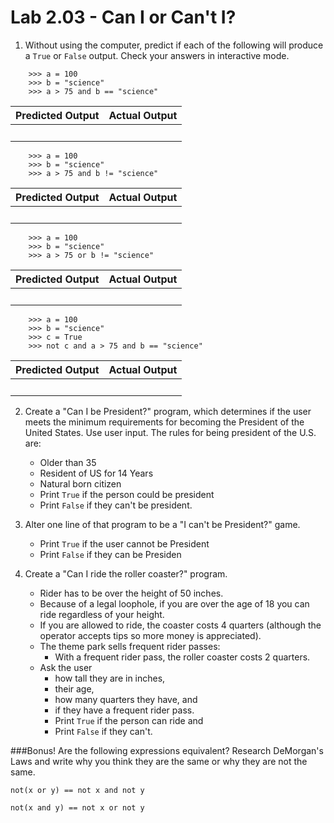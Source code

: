 # Lab 2.03 - Can I or Can't I?

1) Without using the computer, predict if each of the following will produce a `True` or `False` output. Check your answers in interactive mode. 


```
    >>> a = 100
    >>> b = "science"
    >>> a > 75 and b == "science" 
```

   | **Predicted Output** | **Actual Output** |
   | --- | --- |
   |<br> |<br> | 

```
    >>> a = 100
    >>> b = "science"
    >>> a > 75 and b != "science" 
```
   | **Predicted Output** | **Actual Output** |
   | --- | --- |
   |<br> |<br> | 
  
```
    >>> a = 100
    >>> b = "science"
    >>> a > 75 or b != "science" 
```
   | **Predicted Output** | **Actual Output** |
   | --- | --- |
   |<br> |<br> | 

```
    >>> a = 100
    >>> b = "science"
    >>> c = True
    >>> not c and a > 75 and b == "science" 
```
   | **Predicted Output** | **Actual Output** |
   | --- | --- |
   |<br> |<br> | 

2) Create a "Can I be President?" program, which determines if the user meets the minimum requirements for becoming the President of the United States. Use user input. The rules for being president of the U.S. are: 
   * Older than 35
   * Resident of US for 14 Years
   * Natural born citizen
   * Print `True` if the person could be president
   * Print `False` if they can't be president. 

3) Alter one line of that program to be a "I can't be President?" game. 
   * Print `True` if the user cannot be President
   * Print `False` if they can be Presiden

4) Create a "Can I ride the roller coaster?" program. 
    * Rider has to be over the height of 50 inches. 
    * Because of a legal loophole, if you are over the age of 18 you can ride regardless of your height. 
    * If you are allowed to ride, the coaster costs 4 quarters (although the operator accepts tips so more money is appreciated). 
    * The theme park sells frequent rider passes: 
        * With a frequent rider pass, the roller coaster costs 2 quarters. 
    * Ask the user 
        * how tall they are in inches, 
        * their age, 
        * how many quarters they have, and 
        * if they have a frequent rider pass.             
        * Print `True` if the person can ride and 
        * Print `False` if they can't. 

###Bonus!
Are the following expressions equivalent? Research DeMorgan's Laws and write why you think they are the same or why they are not the same. 

`not(x or y) == not x and not y`

`not(x and y) == not x or not y`
